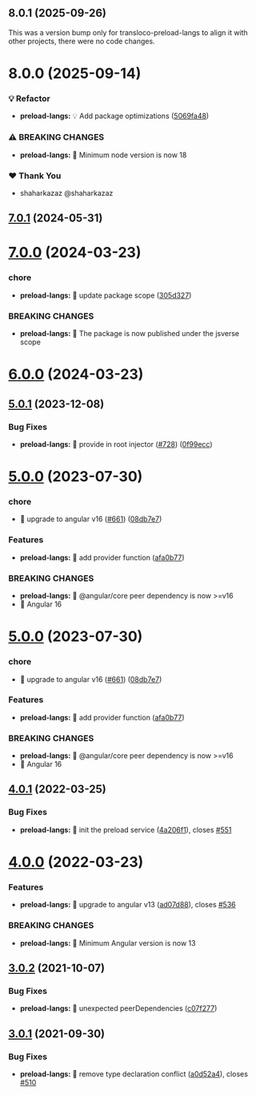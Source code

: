 ## 8.0.1 (2025-09-26)

This was a version bump only for transloco-preload-langs to align it with other projects, there were no code changes.

# 8.0.0 (2025-09-14)

### 💡 Refactor

- **preload-langs:** 💡 Add package optimizations ([5069fa48](https://github.com/jsverse/transloco/commit/5069fa48))

### ⚠ BREAKING CHANGES

- **preload-langs:** 🧨 Minimum node version is now 18

### ❤️ Thank You

- shaharkazaz @shaharkazaz

## [7.0.1](https://github.com/jsverse/transloco/compare/transloco-preload-langs-7.0.0...transloco-preload-langs-7.0.1) (2024-05-31)

# [7.0.0](https://github.com/jsverse/transloco/compare/transloco-preload-langs-6.0.0...transloco-preload-langs-7.0.0) (2024-03-23)

### chore

- **preload-langs:** 🤖 update package scope ([305d327](https://github.com/jsverse/transloco/commit/305d327e7260b4c82884ebeb529c06d2b327d88a))

### BREAKING CHANGES

- **preload-langs:** 🧨 The package is now published under the jsverse scope

# [6.0.0](https://github.com/jsverse/transloco/compare/transloco-preload-langs-5.0.1...transloco-preload-langs-6.0.0) (2024-03-23)

## [5.0.1](https://github.com/jsverse/transloco/compare/transloco-preload-langs-5.0.0...transloco-preload-langs-5.0.1) (2023-12-08)

### Bug Fixes

- **preload-langs:** 🐛 provide in root injector ([#728](https://github.com/jsverse/transloco/issues/728)) ([0f99ecc](https://github.com/jsverse/transloco/commit/0f99eccf96026ded44d90f64e9b5da2381628fed))

# [5.0.0](https://github.com/jsverse/transloco/compare/transloco-preload-langs-4.0.1...transloco-preload-langs-5.0.0) (2023-07-30)

### chore

- 🤖 upgrade to angular v16 ([#661](https://github.com/jsverse/transloco/issues/661)) ([08db7e7](https://github.com/jsverse/transloco/commit/08db7e7d1f64846fa0b07123dee8ff5bff20b4f0))

### Features

- **preload-langs:** 🎸 add provider function ([afa0b77](https://github.com/jsverse/transloco/commit/afa0b77dd776144cef9cc486d80d49966e50d9a3))

### BREAKING CHANGES

- **preload-langs:** 🧨 @angular/core peer dependency is now >=v16
- 🧨 Angular 16

# [5.0.0](https://github.com/jsverse/transloco/compare/transloco-preload-langs-4.0.1...transloco-preload-langs-5.0.0) (2023-07-30)

### chore

- 🤖 upgrade to angular v16 ([#661](https://github.com/jsverse/transloco/issues/661)) ([08db7e7](https://github.com/jsverse/transloco/commit/08db7e7d1f64846fa0b07123dee8ff5bff20b4f0))

### Features

- **preload-langs:** 🎸 add provider function ([afa0b77](https://github.com/jsverse/transloco/commit/afa0b77dd776144cef9cc486d80d49966e50d9a3))

### BREAKING CHANGES

- **preload-langs:** 🧨 @angular/core peer dependency is now >=v16
- 🧨 Angular 16

## [4.0.1](https://github.com/jsverse/transloco/compare/transloco-preload-langs-4.0.0...transloco-preload-langs-4.0.1) (2022-03-25)

### Bug Fixes

- **preload-langs:** 🐛 init the preload service ([4a206f1](https://github.com/jsverse/transloco/commit/4a206f163a604a6fd1795798814d8daba348a09d)), closes [#551](https://github.com/jsverse/transloco/issues/551)

# [4.0.0](https://github.com/jsverse/transloco/compare/transloco-preload-langs-3.0.2...transloco-preload-langs-4.0.0) (2022-03-23)

### Features

- **preload-langs:** 🎸 upgrade to angular v13 ([ad07d88](https://github.com/jsverse/transloco/commit/ad07d88eb3e07dc849c78981da98c1f89e93e5b5)), closes [#536](https://github.com/jsverse/transloco/issues/536)

### BREAKING CHANGES

- **preload-langs:** 🧨 Minimum Angular version is now 13

## [3.0.2](https://github.com/jsverse/transloco/compare/transloco-preload-langs-3.0.1...transloco-preload-langs-3.0.2) (2021-10-07)

### Bug Fixes

- **preload-langs:** 🐛 unexpected peerDependencies ([c07f277](https://github.com/jsverse/transloco/commit/c07f27749bd1627856185a4c392cad20222a50d8))

## [3.0.1](https://github.com/jsverse/transloco/compare/transloco-preload-langs-3.0.0...transloco-preload-langs-3.0.1) (2021-09-30)

### Bug Fixes

- **preload-langs:** 🐛 remove type declaration conflict ([a0d52a4](https://github.com/jsverse/transloco/commit/a0d52a482efad5c89ac922b03c48c4c8ddbd17bd)), closes [#510](https://github.com/jsverse/transloco/issues/510)

